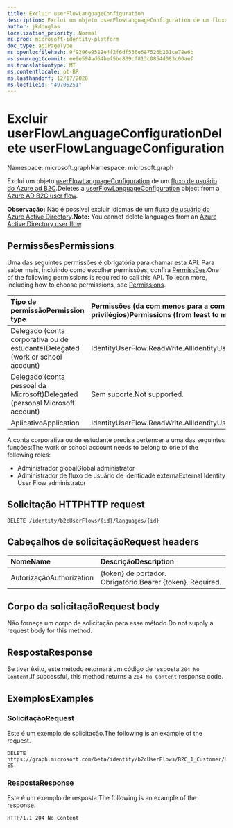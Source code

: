 ```yaml
---
title: Excluir userFlowLanguageConfiguration
description: Exclui um objeto userFlowLanguageConfiguration de um fluxo de usuário do B2C.
author: jkdouglas
localization_priority: Normal
ms.prod: microsoft-identity-platform
doc_type: apiPageType
ms.openlocfilehash: 9f9396e9522e4f2f6df536e687526b261ce78e6b
ms.sourcegitcommit: ee9e594ad64bef5bc839cf813c0854d083c00aef
ms.translationtype: MT
ms.contentlocale: pt-BR
ms.lasthandoff: 12/17/2020
ms.locfileid: "49706251"
---
```

# <a name="delete-userflowlanguageconfiguration"></a><span data-ttu-id="c96f8-103">Excluir userFlowLanguageConfiguration</span><span class="sxs-lookup"><span data-stu-id="c96f8-103">Delete userFlowLanguageConfiguration</span></span>

<span data-ttu-id="c96f8-104">Namespace: microsoft.graph</span><span class="sxs-lookup"><span data-stu-id="c96f8-104">Namespace: microsoft.graph</span></span>

<span data-ttu-id="c96f8-105">Exclui um objeto [userFlowLanguageConfiguration](../resources/userflowlanguageconfiguration.md) de um [fluxo de usuário do Azure ad B2C](../resources/b2cidentityuserflow.md).</span><span class="sxs-lookup"><span data-stu-id="c96f8-105">Deletes a [userFlowLanguageConfiguration](../resources/userflowlanguageconfiguration.md) object from a [Azure AD B2C user flow](../resources/b2cidentityuserflow.md).</span></span>

<span data-ttu-id="c96f8-106">**Observação:** Não é possível excluir idiomas de um [fluxo de usuário do Azure Active Directory](../resources/b2xidentityuserflow.md).</span><span class="sxs-lookup"><span data-stu-id="c96f8-106">**Note:** You cannot delete languages from an [Azure Active Directory user flow](../resources/b2xidentityuserflow.md).</span></span>

## <a name="permissions"></a><span data-ttu-id="c96f8-107">Permissões</span><span class="sxs-lookup"><span data-stu-id="c96f8-107">Permissions</span></span>

<span data-ttu-id="c96f8-p101">Uma das seguintes permissões é obrigatória para chamar esta API. Para saber mais, incluindo como escolher permissões, confira [Permissões](/graph/permissions-reference).</span><span class="sxs-lookup"><span data-stu-id="c96f8-p101">One of the following permissions is required to call this API. To learn more, including how to choose permissions, see [Permissions](/graph/permissions-reference).</span></span>

|<span data-ttu-id="c96f8-110">Tipo de permissão</span><span class="sxs-lookup"><span data-stu-id="c96f8-110">Permission type</span></span>      | <span data-ttu-id="c96f8-111">Permissões (da com menos para a com mais privilégios)</span><span class="sxs-lookup"><span data-stu-id="c96f8-111">Permissions (from least to most privileged)</span></span>              |
|:--------------------|:---------------------------------------------------------|
|<span data-ttu-id="c96f8-112">Delegado (conta corporativa ou de estudante)</span><span class="sxs-lookup"><span data-stu-id="c96f8-112">Delegated (work or school account)</span></span>|<span data-ttu-id="c96f8-113">IdentityUserFlow.ReadWrite.All</span><span class="sxs-lookup"><span data-stu-id="c96f8-113">IdentityUserFlow.ReadWrite.All</span></span>|
|<span data-ttu-id="c96f8-114">Delegado (conta pessoal da Microsoft)</span><span class="sxs-lookup"><span data-stu-id="c96f8-114">Delegated (personal Microsoft account)</span></span>| <span data-ttu-id="c96f8-115">Sem suporte.</span><span class="sxs-lookup"><span data-stu-id="c96f8-115">Not supported.</span></span>|
|<span data-ttu-id="c96f8-116">Aplicativo</span><span class="sxs-lookup"><span data-stu-id="c96f8-116">Application</span></span>|<span data-ttu-id="c96f8-117">IdentityUserFlow.ReadWrite.All</span><span class="sxs-lookup"><span data-stu-id="c96f8-117">IdentityUserFlow.ReadWrite.All</span></span>|

<span data-ttu-id="c96f8-118">A conta corporativa ou de estudante precisa pertencer a uma das seguintes funções:</span><span class="sxs-lookup"><span data-stu-id="c96f8-118">The work or school account needs to belong to one of the following roles:</span></span>

* <span data-ttu-id="c96f8-119">Administrador global</span><span class="sxs-lookup"><span data-stu-id="c96f8-119">Global administrator</span></span>
* <span data-ttu-id="c96f8-120">Administrador de fluxo de usuário de identidade externa</span><span class="sxs-lookup"><span data-stu-id="c96f8-120">External Identity User Flow administrator</span></span>

## <a name="http-request"></a><span data-ttu-id="c96f8-121">Solicitação HTTP</span><span class="sxs-lookup"><span data-stu-id="c96f8-121">HTTP request</span></span>

<!-- {
  "blockType": "ignored"
}
-->

``` http
DELETE /identity/b2cUserFlows/{id}/languages/{id}
```

## <a name="request-headers"></a><span data-ttu-id="c96f8-122">Cabeçalhos de solicitação</span><span class="sxs-lookup"><span data-stu-id="c96f8-122">Request headers</span></span>

|<span data-ttu-id="c96f8-123">Nome</span><span class="sxs-lookup"><span data-stu-id="c96f8-123">Name</span></span>|<span data-ttu-id="c96f8-124">Descrição</span><span class="sxs-lookup"><span data-stu-id="c96f8-124">Description</span></span>|
|:---|:---|
|<span data-ttu-id="c96f8-125">Autorização</span><span class="sxs-lookup"><span data-stu-id="c96f8-125">Authorization</span></span>|<span data-ttu-id="c96f8-p102">{token} de portador. Obrigatório.</span><span class="sxs-lookup"><span data-stu-id="c96f8-p102">Bearer {token}. Required.</span></span>|

## <a name="request-body"></a><span data-ttu-id="c96f8-128">Corpo da solicitação</span><span class="sxs-lookup"><span data-stu-id="c96f8-128">Request body</span></span>

<span data-ttu-id="c96f8-129">Não forneça um corpo de solicitação para esse método.</span><span class="sxs-lookup"><span data-stu-id="c96f8-129">Do not supply a request body for this method.</span></span>

## <a name="response"></a><span data-ttu-id="c96f8-130">Resposta</span><span class="sxs-lookup"><span data-stu-id="c96f8-130">Response</span></span>

<span data-ttu-id="c96f8-131">Se tiver êxito, este método retornará um código de resposta `204 No Content`.</span><span class="sxs-lookup"><span data-stu-id="c96f8-131">If successful, this method returns a `204 No Content` response code.</span></span>

## <a name="examples"></a><span data-ttu-id="c96f8-132">Exemplos</span><span class="sxs-lookup"><span data-stu-id="c96f8-132">Examples</span></span>

### <a name="request"></a><span data-ttu-id="c96f8-133">Solicitação</span><span class="sxs-lookup"><span data-stu-id="c96f8-133">Request</span></span>

<span data-ttu-id="c96f8-134">Este é um exemplo de solicitação.</span><span class="sxs-lookup"><span data-stu-id="c96f8-134">The following is an example of the request.</span></span>

<!-- {
  "blockType": "request",
  "name": "delete_userflowlanguageconfiguration"
}
-->

``` http
DELETE https://graph.microsoft.com/beta/identity/b2cUserFlows/B2C_1_Customer/languages/es-ES
```

### <a name="response"></a><span data-ttu-id="c96f8-135">Resposta</span><span class="sxs-lookup"><span data-stu-id="c96f8-135">Response</span></span>

<span data-ttu-id="c96f8-136">Este é um exemplo de resposta.</span><span class="sxs-lookup"><span data-stu-id="c96f8-136">The following is an example of the response.</span></span>

<!-- {
  "blockType": "response",
  "truncated": true
}
-->

``` http
HTTP/1.1 204 No Content
```
